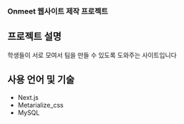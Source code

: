 ### Onmeet 웹사이트 제작 프로젝트


## 프로젝트 설명
학생들이 서로 모여서 팀을 만들 수 있도록 도와주는 사이트입니다

## 사용 언어 및 기술
 - Next.js
 - Metarialize_css
 - MySQL

